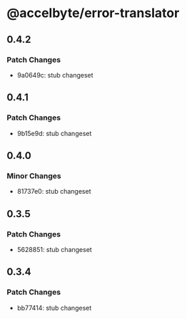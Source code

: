 # @accelbyte/error-translator

## 0.4.2

### Patch Changes

- 9a0649c: stub changeset

## 0.4.1

### Patch Changes

- 9b15e9d: stub changeset

## 0.4.0

### Minor Changes

- 81737e0: stub changeset

## 0.3.5

### Patch Changes

- 5628851: stub changeset

## 0.3.4

### Patch Changes

- bb77414: stub changeset
